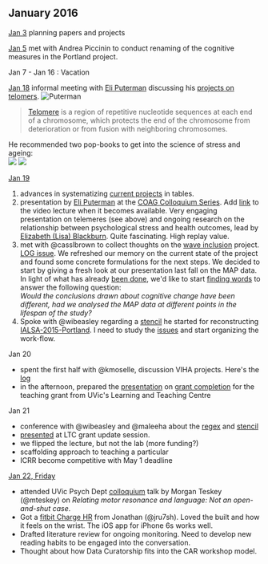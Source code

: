 ## January 2016

[Jan 3](https://github.com/andkov/about/blob/master/2016/log/jan/2016-01-03.md)  planning papers and projects

[Jan 5](https://github.com/IALSA/Portland-physical-cognitive/issues/3) met with Andrea Piccinin to conduct renaming of the cognitive measures in the Portland project. 

Jan 7 - Jan 16 : Vacation

[Jan 18]()   informal meeting with [Eli Puterman](http://profiles.ucsf.edu/eli.puterman) discussing his [projects on telomers](https://projectreporter.nih.gov/project_info_results.cfm?aid=8847776&icde=0). ![Puterman](http://profiles.ucsf.edu/profile/Modules/CustomViewPersonGeneralInfo/PhotoHandler.ashx?NodeID=366241&cachekey=f6fb65f4-6b1b-46ea-9786-5997190f5f49)   
> [Telomere](https://en.wikipedia.org/wiki/Telomere) is a region of repetitive nucleotide sequences at each end of a chromosome, which protects the end of the chromosome from deterioration or from fusion with neighboring chromosomes.

He recommended two pop-books to get into the science of stress and ageing:  
[![](http://ecx.images-amazon.com/images/I/518PbRACTQL._SX322_BO1,204,203,200_.jpg)](http://www.amazon.ca/Why-Zebras-Dont-Ulcers-Stress-Related/dp/0805073698)   [![](http://ecx.images-amazon.com/images/I/41R13evwgiL.jpg)](http://www.amazon.com/Stress-Less-Science-Rejuvenate-Bodyand/dp/1594630607) 


[Jan 19](https://github.com/andkov/about/blob/master/2016/log/jan/2016-01-19.md)  

1. advances in systematizing [current projects](https://github.com/andkov/about/blob/master/2016/log/jan/2016-01-19.md) in tables.   
2. presentation by [Eli Puterman](http://profiles.ucsf.edu/eli.puterman)    at the [COAG Colloquium Series](http://conferences.uvic.ca/index.php/coag/coagcs_spring2015). Add [link]() to the video lecture when it becomes available. Very engaging presentation on telemeres (see above) and ongoing research on the relationship between psychological stress and health outcomes, lead by [Elizabeth (Lisa) Blackburn](https://en.wikipedia.org/wiki/Elizabeth_Blackburn). Quite fascinating. High replay value.
3. met with @casslbrown to collect thoughts on the [wave inclusion](https://github.com/IALSA/wave-inclusion) project. [LOG issue](https://github.com/IALSA/wave-inclusion/issues/3). We refreshed our memory on the current state of the project and found some concrete formulations for the next steps. We decided to start by giving a fresh look at our presentation last fall on the MAP data. In light of what has already [been done](https://github.com/IALSA/wave-inclusion/blob/master/README.md), we'd like to start [finding words](https://github.com/IALSA/wave-inclusion/issues/4) to answer the following question:    
*Would the conclusions drawn about cognitive change have been different, had we analysed the MAP data at different points in the lifespan of the study?* 
4. Spoke with @wibeasley regarding a [stencil](https://github.com/IALSA/ialsa-2015-portland-stencil) he started for reconstructing [IALSA-2015-Portland](https://github.com/IALSA/IALSA-2015-Portland). I need to study the [issues]() and start organizing the work-flow. 


Jan 20 
 - spent the first half with @kmoselle, discussion VIHA projects. Here's the [log](https://github.com/IHACRU/VIHA-de-ID/issues/1)
 - in the afternoon, prepared the [presentation](http://htmlpreview.github.io/?https://github.com/andkov/psy532/blob/master/documentation/LTDG/LTC_UVic_21_Jan_2016.html) on [grant completion](https://github.com/andkov/psy532/blob/master/documentation/LTDG/LTC_UVic_21_Jan_2016.md) for the teaching grant from UVic's Learning and Teaching Centre

Jan 21
 - conference with @wibeasley and @maleeha about the [regex](https://github.com/wibeasley/regex-class-2015/issues/5) and [stencil](https://github.com/IALSA/ialsa-2015-portland-stencil/issues/12)  
 - [presented](https://github.com/andkov/psy532/blob/master/documentation/LTDG/LTC_UVic_21_Jan_2016.md) at LTC grant update session. 
  - we flipped the lecture, but not the lab (more funding?)  
  - scaffolding approach to teaching a particular   
  - ICRR become competitive with May 1 deadline  
  
[Jan 22, Friday](https://github.com/andkov/about/blob/master/2016/log/jan/2016-01-22.md)  

- attended UVic Psych Dept [colloquium](http://www.uvic.ca/socialsciences/psychology/graduate/brain-sciences/cabssem/) talk by Morgan Teskey (@mteskey) on *Relating motor resonance and language: Not an open-and-shut case*. 
- Got a [fitbit Charge HR](https://www.fitbit.com/ca/chargehr) from Jonathan (@jru7sh). Loved the built and how it feels on the wrist. The iOS app for iPhone 6s works well.
- Drafted literature review for ongoing monitoring. Need to develop new reading habits to be engaged into the conversation.  
- Thought about how Data Curatorship fits into the CAR workshop model. 


